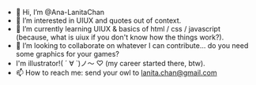 - 👋 Hi, I’m @Ana-LanitaChan
- 👀 I’m interested in UIUX and quotes out of context.
- 🌱 I’m currently learning UIUX & basics of html / css / javascript (because, what is uiux if you don't know how the things work?).
- 💞️ I’m looking to collaborate on whatever I can contribute... do you need some graphics for your games?
- I'm illustrator!( ´ ∀ `)ノ～ ♡ (my career started there, btw).
- 📫 How to reach me: send your owl to lanita.chan@gmail.com

<!---
Ana-LanitaChan/Ana-LanitaChan is a ✨ special ✨ repository because its `README.md` (this file) appears on your GitHub profile.
You can click the Preview link to take a look at your changes.
--->
